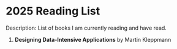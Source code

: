 # 2025 Reading List
Description: List of books I am currently reading and have read.

1. **Designing Data-Intensive Applications** by Martin Kleppmann
